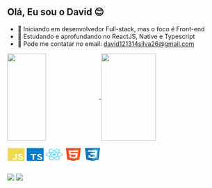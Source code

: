 ## Olá, Eu sou o David 😊


- 🔭 Iniciando em desenvolvedor Full-stack, mas o foco é Front-end
- 🌱 Estudando e aprofundando no ReactJS, Native e Typescript
- 💬 Pode me contatar no email: david121314silva26@gmail.com

<div>
  <a href="https://github.com/DavidSSouza050/github-readme-stats">
    <img height=200 width=42% align="center" src="https://github-readme-stats.vercel.app/api?username=DavidSSouza050&show_icons=true&theme=dark&border_radius=4&locale=pt-br&rank_icon=github&hide_title=true&icon_color=f20202&border_color=999999&ring_color=f20202" />
  </a>
  <a href="https://github.com/DavidSSouza050/convoychat">
    <img height=200  width=50% align="center" src="https://github-readme-stats.vercel.app/api/top-langs?username=DavidSSouza050&layout=compact&langs_count=8&card_width=320&theme=dark&border_radius=4&locale=pt-br&hide_title=true&border_color=999999" />
  </a>
</div>

<div style="display: inline_block"><br>
  <img align="center" alt="Dvd-Js" height="30" width="40" src="https://raw.githubusercontent.com/devicons/devicon/master/icons/javascript/javascript-plain.svg">
  <img align="center" alt="Dvd-Ts" height="30" width="40" src="https://raw.githubusercontent.com/devicons/devicon/master/icons/typescript/typescript-plain.svg">
  <img align="center" alt="Dvd-React" height="30" width="40" src="https://raw.githubusercontent.com/devicons/devicon/master/icons/react/react-original.svg">
  <img align="center" alt="Dvd-HTML" height="30" width="40" src="https://raw.githubusercontent.com/devicons/devicon/master/icons/html5/html5-original.svg">
  <img align="center" alt="Dvd-CSS" height="30" width="40" src="https://raw.githubusercontent.com/devicons/devicon/master/icons/css3/css3-original.svg">
</div>

  ##

  <div>
    <a href="https://www.linkedin.com/in/david-silva-550a0a198/" target="_blank"><img src="https://img.shields.io/badge/-LinkedIn-%230077B5?style=for-the-badge&logo=linkedin&logoColor=white" target="_blank"></a> 
    <a href = "mailto:david121314silva26@gmail.com"><img src="https://img.shields.io/badge/-Gmail-%23333?style=for-the-badge&logo=gmail&logoColor=white" target="_blank"></a>
  </div>
